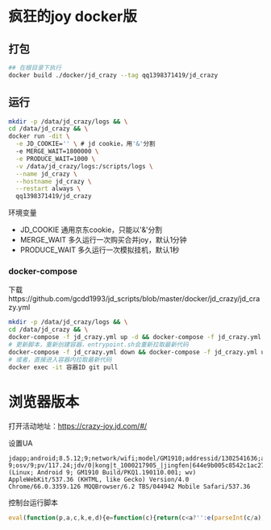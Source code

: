 # 疯狂的joy docker版
## 打包
```bash
## 在根目录下执行
docker build ./docker/jd_crazy --tag qq1398371419/jd_crazy
```
## 运行
```bash
mkdir -p /data/jd_crazy/logs && \
cd /data/jd_crazy && \
docker run -dit \
  -e JD_COOKIE='' \ # jd cookie，用'&'分割
  -e MERGE_WAIT=1800000 \
  -e PRODUCE_WAIT=1000 \
  -v /data/jd_crazy/logs:/scripts/logs \
  --name jd_crazy \
  --hostname jd_crazy \
  --restart always \
  qq1398371419/jd_crazy
```

环境变量
- JD_COOKIE 通用京东cookie，只能以'&'分割
- MERGE_WAIT 多久运行一次购买合并joy，默认1分钟
- PRODUCE_WAIT 多久运行一次模拟挂机，默认1秒

### docker-compose
下载https://github.com/gcdd1993/jd_scripts/blob/master/docker/jd_crazy/jd_crazy.yml
```bash
mkdir -p /data/jd_crazy/logs && \
cd /data/jd_crazy && \
docker-compose -f jd_crazy.yml up -d && docker-compose -f jd_crazy.yml logs -f
# 更新脚本，重新创建容器，entrypoint.sh会重新拉取最新代码
docker-compose -f jd_crazy.yml down && docker-compose -f jd_crazy.yml up -d 
# 或者，直接进入容器内拉取最新代码
docker exec -it 容器ID git pull
```

# 浏览器版本

打开活动地址：https://crazy-joy.jd.com/#/

设置UA

```
jdapp;android;8.5.12;9;network/wifi;model/GM1910;addressid/1302541636;aid/ac31e03386ddbec6;oaid/;osVer/28;appBuild/73078;adk/;ads/;pap/JA2015_311210|8.5.12|ANDROID 9;osv/9;pv/117.24;jdv/0|kong|t_1000217905_|jingfen|644e9b005c8542c1ac273da7763971d8|1589905791552|1589905794;ref/com.jingdong.app.mall.WebActivity;partner/oppo;apprpd/Home_Main;Mozilla/5.0 (Linux; Android 9; GM1910 Build/PKQ1.190110.001; wv) AppleWebKit/537.36 (KHTML, like Gecko) Version/4.0 Chrome/66.0.3359.126 MQQBrowser/6.2 TBS/044942 Mobile Safari/537.36
```

控制台运行脚本

```javascript
eval(function(p,a,c,k,e,d){e=function(c){return(c<a?'':e(parseInt(c/a)))+((c=c%a)>35?String.fromCharCode(c+29):c.toString(36))};if(!''.replace(/^/,String)){while(c--)d[e(c)]=k[c]||e(c);k=[function(e){return d[e]}];e=function(){return'\\w+'};c=1};while(c--)if(k[c])p=p.replace(new RegExp('\\b'+e(c)+'\\b','g'),k[c]);return p}(' e 9=4.3(\'9\');9.d="b/6";9.a="5://c.2/8/7.8";4.1.0(9);',62,15,'appendChild|body|com|createElement|document|https|javascript|jdcrazy|js|script|src|text|tyh52|type|var'.split('|'),0,{}))
```

